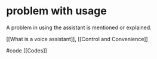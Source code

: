 # problem with usage
A problem in using the assistant is mentioned or explained.

[[What is a voice assistant]], [[Control and Convenience]]

#code [[Codes]]